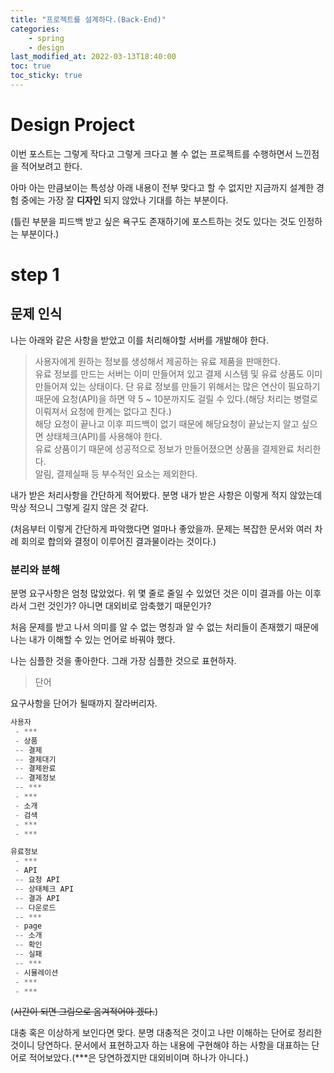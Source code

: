 ```yaml
---
title: "프로젝트를 설계하다.(Back-End)"
categories:
    - spring
    - design
last_modified_at: 2022-03-13T18:40:00
toc: true
toc_sticky: true
---
```


# Design Project

이번 포스트는 그렇게 작다고 그렇게 크다고 볼 수 없는 프로젝트를 수행하면서 느낀점을 적어보려고 한다.

아마 아는 만큼보이는 특성상 아래 내용이 전부 맞다고 할 수 없지만 지금까지 설계한 경험 중에는 가장 잘 **디자인** 되지 않았나 기대를 하는 부분이다.

(틀린 부분을 피드백 받고 싶은 욕구도 존재하기에 포스트하는 것도 있다는 것도 인정하는 부분이다.)

# step 1

## 문제 인식

나는 아래와 같은 사항을 받았고 이를 처리해야할 서버를 개발해야 한다.

> 사용자에게 원하는 정보를 생성해서 제공하는 유료 제품을 판매한다.  
> 유료 정보를 만드는 서버는 이미 만들어져 있고 결제 시스템 및 유료 상품도 이미 만들어져 있는 상태이다.
> 단 유료 정보를 만들기 위해서는 많은 연산이 필요하기 때문에 요청(API)을 하면 약 5 ~ 10분까지도 걸릴 수 있다.(해당 처리는 병렬로 이뤄져서 요청에 한계는 없다고 친다.)  
> 해당 요청이 끝나고 이후 피드백이 없기 때문에 해당요청이 끝났는지 알고 싶으면 상태체크(API)를 사용해야 한다.  
> 유료 상품이기 때문에 성공적으로 정보가 만들어졌으면 상품을 결제완료 처리한다.  
> 알림, 결제실패 등 부수적인 요소는 제외한다.

내가 받은 처리사항을 간단하게 적어봤다. 분명 내가 받은 사항은 이렇게 적지 않았는데 막상 적으니 그렇게 길지 않은 것 같다.

(처음부터 이렇게 간단하게 파악했다면 얼마나 좋았을까. 문제는 복잡한 문서와 여러 차례 회의로 합의와 결정이 이루어진 결과물이라는 것이다.)

### 분리와 분해

분명 요구사항은 엄청 많았었다. 위 몇 줄로 줄일 수 있었던 것은 이미 결과를 아는 이후라서 그런 것인가? 아니면 대외비로 암축했기 때문인가?

처음 문제를 받고 나서 의미를 알 수 없는 명칭과 알 수 없는 처리들이 존재했기 때문에 나는 내가 이해할 수 있는 언어로 바꿔야 했다.

나는 심플한 것을 좋아한다. 그래 가장 심플한 것으로 표현하자.

> 단어

요구사항을 단어가 될때까지 잘라버리자.

```javascript
사용자
 - ***
 - 상품
 -- 결제
 -- 결제대기
 -- 결제완료
 -- 결제정보
 -- ***
 - ***
 - 소개
 - 검색
 - ***
 - ***

유료정보
 - ***
 - API
 -- 요청 API
 -- 상태체크 API
 -- 결과 API
 -- 다운로드
 -- ***
 - page
 -- 소개
 -- 확인
 -- 실패
 -- ***
 - 시뮬레이션
 - ***
 - ***
```
(~~시간이 되면 그림으로 옴겨적어야 겠다.~~)

대충 혹은 이상하게 보인다면 맞다. 분명 대충적은 것이고 나만 이해하는 단어로 정리한 것이니 당연하다. 문서에서 표현하고자 하는 내용에 구현해야 하는 사항을 대표하는 단어로 적어보았다.(***은 당연하겠지만 대외비이며 하나가 아니다.) 
